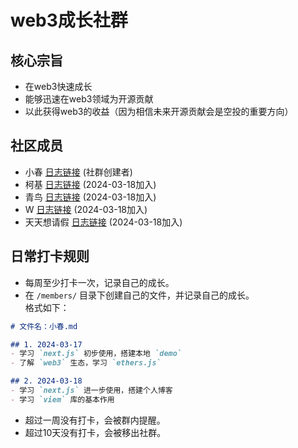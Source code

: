 # web3成长社群

## 核心宗旨

- 在web3快速成长
- 能够迅速在web3领域为开源贡献
- 以此获得web3的收益（因为相信未来开源贡献会是空投的重要方向）

## 社区成员

- 小春 [日志链接](./members/zhangshichun.md) (社群创建者)
- 柯基 [日志链接](./members/xuchuguo.md) (2024-03-18加入)
- 青鸟 [日志链接](./members/midsummer-j.md) (2024-03-18加入)
- W [日志链接](./members/Wykzz.md) (2024-03-18加入)
- 天天想请假 [日志链接](./members/dongwei-980923.md) (2024-03-18加入)

## 日常打卡规则

- 每周至少打卡一次，记录自己的成长。
- 在 `/members/` 目录下创建自己的文件，并记录自己的成长。  
格式如下：

```md
# 文件名：小春.md

## 1. 2024-03-17
- 学习 `next.js` 初步使用，搭建本地 `demo`
- 了解 `web3` 生态，学习 `ethers.js`

## 2. 2024-03-18
- 学习 `next.js` 进一步使用，搭建个人博客
- 学习 `viem` 库的基本作用
```

- 超过一周没有打卡，会被群内提醒。
- 超过10天没有打卡，会被移出社群。
